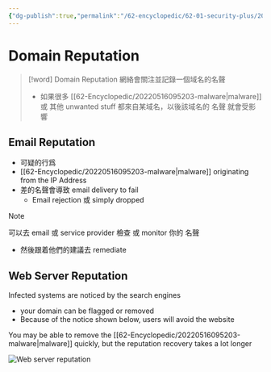 ```yaml
---
{"dg-publish":true,"permalink":"/62-encyclopedic/62-01-security-plus/20220606120418-domain-reputation/","dgHomeLink":true,"dgPassFrontmatter":false}
---
```



# Domain Reputation

>[!word] Domain Reputation
> 網絡會關注並記錄一個域名的名聲
> - 如果很多 [[62-Encyclopedic/20220516095203-malware|malware]] 或 其他 unwanted stuff 都來自某域名，以後該域名的 名聲 就會受影響

## Email Reputation

- 可疑的行爲
- [[62-Encyclopedic/20220516095203-malware|malware]] originating from the IP Address 
- 差的名聲會導致 email delivery to fail 
	- Email rejection 或 simply dropped 

 > [!note]
>可以去 email 或 service provider 檢查 或 monitor 你的 名聲
>  - 然後跟着他們的建議去 remediate 

## Web Server Reputation

Infected systems are noticed by the search engines 
- your domain can be flagged or removed 
- Because of the notice shown below, users will avoid the website 

You may be able to remove the [[62-Encyclopedic/20220516095203-malware|malware]] quickly, but the reputation recovery takes a lot longer 

![Web server reputation](https://raw.githubusercontent.com/SheepYY039/PicGo-images/main/img/202206061217246.png)
